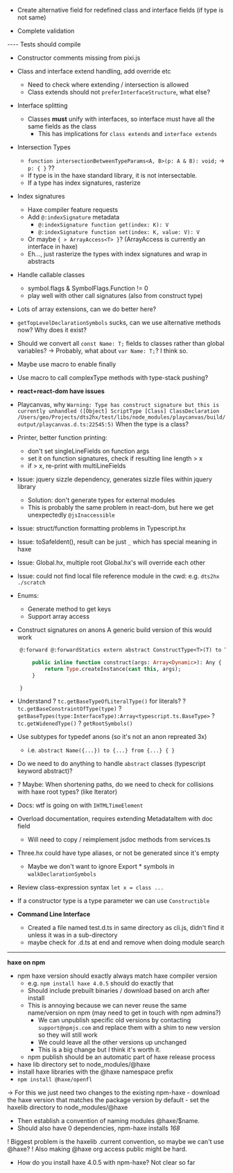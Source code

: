- Create alternative field for redefined class and interface fields (if type is not same)

- Complete validation

---- Tests should compile

- Constructor comments missing from pixi.js

- Class and interface extend handling, add override etc
	- Need to check where extending / intersection is allowed
	- Class extends should not `preferInterfaceStructure`, what else?

- Interface splitting
	- Classes **must** unify with interfaces, so interface must have all the same fields as the class
		- This has implications for `class extends` and `interface extends`

- Intersection Types
	- `function intersectionBetweenTypeParams<A, B>(p: A & B): void;` -> `p: { }` ??
	- If type is in the haxe standard library, it is not intersectable.
	- If a type has index signatures, rasterize

- Index signatures
	- Haxe compiler feature requests
	- Add `@:indexSignature` metadata
		- `@:indexSignature function get(index: K): V`
		- `@:indexSignature function set(index: K, value: V): V`
	- Or maybe `{ > ArrayAccess<T> }`? (ArrayAccess is currently an interface in haxe)
	- Eh..., just rasterize the types with index signatures and wrap in abstracts

- Handle callable classes
	- symbol.flags & SymbolFlags.Function != 0
	- play well with other call signatures (also from construct type)

- Lots of array extensions, can we do better here?

- `getTopLevelDeclarationSymbols` sucks, can we use alternative methods now? Why does it exist?

- Should we convert all `const Name: T;` fields to classes rather than global variables?
	-> Probably, what about `var Name: T;`? I think so.

- Maybe use macro to enable finally
- Use macro to call complexType methods with type-stack pushing?

- **react+react-dom have issues**

- Playcanvas, why 
	`Warning: Type has construct signature but this is currently unhandled ([Object] ScriptType [Class] ClassDeclaration /Users/geo/Projects/dts2hx/test/libs/node_modules/playcanvas/build/output/playcanvas.d.ts:22545:5)`
	When the type is a class?

- Printer, better function printing:
	- don't set singleLineFields on function args
	- set it on function signatures, check if resulting line length > x
	- if > x, re-print with multiLineFields

- Issue: jquery sizzle dependency, generates sizzle files within jquery library
	- Solution: don't generate types for external modules
	- This is probably the same problem in react-dom, but here we get unexpectedly `@jsInaccessible`

- Issue: struct/function formatting problems in Typescript.hx

- Issue: toSafeIdent(), result can be just `_` which has special meaning in haxe

- Issue: Global.hx, multiple root Global.hx's will override each other

- Issue: could not find local file reference module in the cwd: e.g. `dts2hx ./scratch`

- Enums:
	- Generate method to get keys
	- Support array access

- Construct signatures on anons
A generic build version of this would work
```haxe
	@:forward @:forwardStatics extern abstract ConstructType<T>(T) to T from T {

		public inline function construct(args: Array<Dynamic>): Any {
			return Type.createInstance(cast this, args);
		}

	}
```

- Understand
? `tc.getBaseTypeOfLiteralType()` for literals?
? `tc.getBaseConstraintOfType(type)`
? `getBaseTypes(type:InterfaceType):Array<typescript.ts.BaseType>`
? `tc.getWidenedType()`
? `getRootSymbols()`

- Use subtypes for typedef anons (so it's not an anon repreated 3x)
	- i.e. `abstract Name({...}) to {...} from {...} { }`

- Do we need to do anything to handle `abstract` classes (typescript keyword abstract)?

- ? Maybe: When shortening paths, do we need to check for collisions with haxe root types? (like Iterator)

- Docs: wtf is going on with `IHTMLTimeElement`
- Overload documentation, requires extending MetadataItem with doc field
	- Will need to copy / reimplement jsdoc methods from services.ts

- Three.hx could have type aliases, or not be generated since it's empty
	- Maybe we don't want to ignore Export * symbols in `walkDeclarationSymbols`

- Review class-expression syntax `let x = class ...`

- If a constructor type is a type parameter we can use `Constructible`

- **Command Line Interface**
	- Created a file named test.d.ts in same directory as cli.js, didn't find it unless it was in a sub-directory
	- maybe check for .d.ts at end and remove when doing module search

------

**haxe on npm**
- npm haxe version should exactly always match haxe compiler version
	- e.g. `npm install haxe 4.0.5` should do exactly that
	- Should include prebuilt binaries / download based on arch after install
	- This is annoying because we can never reuse the same name/version on npm (may need to get in touch with npm admins?)
		- We can unpublish specific old versions by contacting `support@npmjs.com` and replace them with a shim to new version so they will still work
		- We could leave all the other versions up unchanged
		- This is a big change but I think it's worth it.
	- npm publish should be an automatic part of haxe release process
- haxe lib directory set to node_modules/@haxe
- install haxe libraries with the @haxe namespace prefix
- `npm install @haxe/openfl`

-> For this we just need two changes to the existing npm-haxe
	- download the haxe version that matches the package version by default
	- set the haxelib directory to node_modules/@haxe

- Then establish a convention of naming modules @haxe/$name.
- Should also have 0 dependencies, npm-haxe installs *168*

! Biggest problem is the haxelib .current convention, so maybe we can't use @haxe?
! Also making @haxe org access public might be hard.

- How do you install haxe 4.0.5 with npm-haxe? Not clear so far